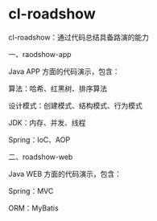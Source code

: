 cl-roadshow
==================

cl-roadshow：通过代码总结具备路演的能力


一、raodshow-app

Java APP 方面的代码演示，包含：

算法：哈希、红黑树、排序算法

设计模式：创建模式、结构模式、行为模式

JDK：内存、并发、线程

Spring：IoC、AOP


二、roadshow-web

Java WEB 方面的代码演示，包含：

Spring：MVC

ORM：MyBatis
